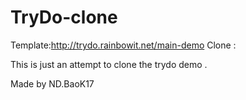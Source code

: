# TryDo-clone
Template:http://trydo.rainbowit.net/main-demo
Clone :

This is  just an attempt to clone the trydo demo . 

Made by ND.BaoK17
